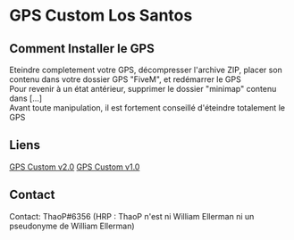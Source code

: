 # GPS Custom Los Santos

## Comment Installer le GPS

Eteindre completement votre GPS, décompresser l'archive ZIP, placer son contenu dans votre dossier GPS "FiveM", et redémarrer le GPS  
Pour revenir à un état antérieur, supprimer le dossier "minimap" contenu dans [...]  
Avant toute manipulation, il est fortement conseillé d'éteindre totalement le GPS

## Liens

[GPS Custom v2.0](https://pages.github.com/)
[GPS Custom v1.0](https://pages.github.com/)  

## Contact
Contact: ThaoP#6356 (HRP : ThaoP n'est ni William Ellerman ni un pseudonyme de William Ellerman)
